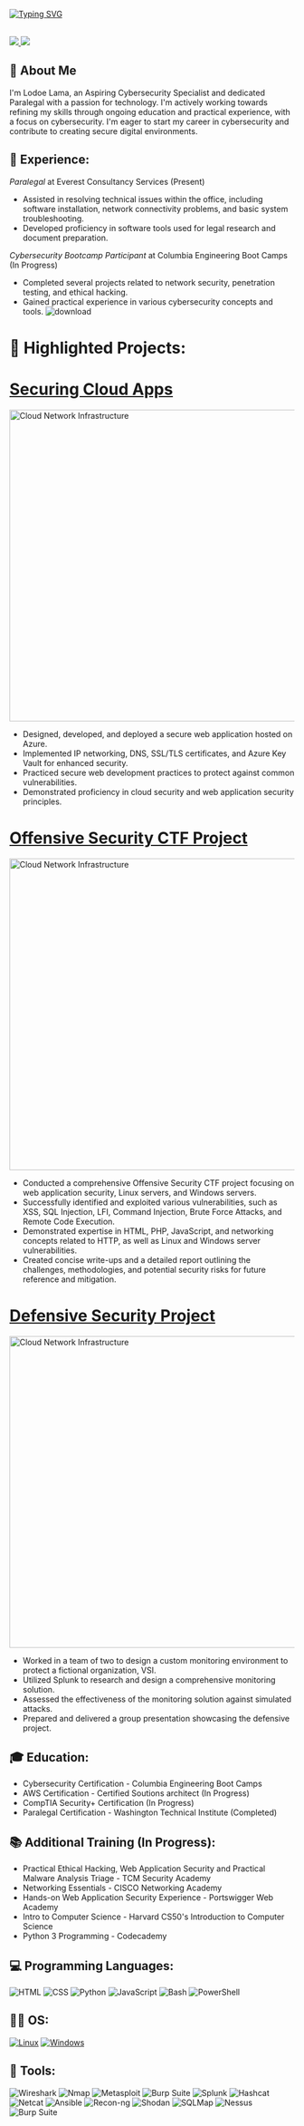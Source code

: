 <p align="center">

<a href="https://git.io/typing-svg"><img src="https://readme-typing-svg.herokuapp.com?font=Fira+Code&weight=100&size=25&duration=8000&pause=1000&color=3CC500&background=000000&multiline=true&width=1200&height=150&lines=Initiating+sequence...;Running+exploit...;Exploit+successful!;You+have+been+pwned!" alt="Typing SVG" /></a>







<br/>
<a href="https://www.linkedin.com/in/lodoelama/">
    <img src="https://img.shields.io/badge/-Linkedin-0077B5?style=for-the-badge&logo=linkedin&logoColor=white">
</a>
<a href="mailto:lodoelama@gmail.com">
    <img src="https://img.shields.io/badge/-Email-D14836?style=for-the-badge&logo=gmail&logoColor=white">
</a>
<br/> 

## 🚀 About Me

I'm Lodoe Lama, an Aspiring Cybersecurity Specialist and dedicated Paralegal with a passion for technology. I'm actively working towards refining my skills through ongoing education and practical experience, with a focus on cybersecurity. I'm eager to start my career in cybersecurity and contribute to creating secure digital environments.

## 💼 **Experience**:

*Paralegal* at Everest Consultancy Services (Present)
- Assisted in resolving technical issues within the office, including software installation, network connectivity problems, and basic system troubleshooting.
- Developed proficiency in software tools used for legal research and document preparation.

*Cybersecurity Bootcamp Participant* at Columbia Engineering Boot Camps (In Progress)
- Completed several projects related to network security, penetration testing, and ethical hacking.
- Gained practical experience in various cybersecurity concepts and tools.
![download](https://github.com/Lodoelama/Lodoelama/assets/125059539/a36f1ec7-db61-4195-b0ab-6b709fae15b6)

# 🔧 Highlighted Projects:

<p align="center">
  <h1><a href="https://github.com/Lodoelama/Securing-Cloud-Apps/tree/main">Securing Cloud Apps</a></h1>
  <img src="https://github.com/Lodoelama/Lodoelama/assets/125059539/de98753f-c80c-4a9a-8ce0-3efdfdbbe9c9" alt="Cloud Network Infrastructure" width="550">
</p>

- Designed, developed, and deployed a secure web application hosted on Azure.
- Implemented IP networking, DNS, SSL/TLS certificates, and Azure Key Vault for enhanced security.
- Practiced secure web development practices to protect against common vulnerabilities.
- Demonstrated proficiency in cloud security and web application security principles.

<p align="center">
  <h1><a href="https://github.com/Lodoelama/Offensive-Security-CTF-Project/tree/main">Offensive Security CTF Project</a></h1>
  <img src="https://github.com/Lodoelama/Lodoelama/assets/125059539/cc3bda2a-c11c-4d68-9918-a3070ca71eb5" alt="Cloud Network Infrastructure" width="550">
</p>

- Conducted a comprehensive Offensive Security CTF project focusing on web application security, Linux servers, and Windows servers.
- Successfully identified and exploited various vulnerabilities, such as XSS, SQL Injection, LFI, Command Injection, Brute Force Attacks, and Remote Code Execution.
- Demonstrated expertise in HTML, PHP, JavaScript, and networking concepts related to HTTP, as well as Linux and Windows server vulnerabilities.
- Created concise write-ups and a detailed report outlining the challenges, methodologies, and potential security risks for future reference and mitigation.


<p align="center">
  <h1><a href="https://github.com/Lodoelama/Defensive-Security-Project">Defensive Security Project</a></h1>
  <img src="https://github.com/Lodoelama/Lodoelama/assets/125059539/c1fd6acb-da7b-4c42-bafa-963b8e4746fe" alt="Cloud Network Infrastructure" width="550">
</p>

- Worked in a team of two to design a custom monitoring environment to protect a fictional organization, VSI.
- Utilized Splunk to research and design a comprehensive monitoring solution.
- Assessed the effectiveness of the monitoring solution against simulated attacks.
- Prepared and delivered a group presentation showcasing the defensive project.

## 🎓 Education:

- Cybersecurity Certification - Columbia Engineering Boot Camps 
- AWS Certification - Certified Soutions architect (In Progress)
- CompTIA Security+ Certification (In Progress)
- Paralegal Certification - Washington Technical Institute (Completed)

## 📚 Additional Training (In Progress):

- Practical Ethical Hacking, Web Application Security and Practical Malware Analysis Triage - TCM Security Academy
- Networking Essentials - CISCO Networking Academy
- Hands-on Web Application Security Experience - Portswigger Web Academy
- Intro to Computer Science - Harvard CS50's Introduction to Computer Science
- Python 3 Programming - Codecademy



## 💻 **Programming Languages**:

![HTML](https://img.shields.io/badge/-HTML-E34F26?style=for-the-badge&logo=html5&logoColor=white)
![CSS](https://img.shields.io/badge/-CSS-1572B6?style=for-the-badge&logo=css3&logoColor=white)
![Python](https://img.shields.io/badge/-Python-3776AB?style=for-the-badge&logo=python&logoColor=white)
![JavaScript](https://img.shields.io/badge/-JavaScript-F7DF1E?style=for-the-badge&logo=javascript&logoColor=black)
![Bash](https://img.shields.io/badge/-Bash-4EAA25?style=for-the-badge&logo=gnu-bash&logoColor=white)
![PowerShell](https://img.shields.io/badge/-PowerShell-5391FE?style=for-the-badge&logo=powershell&logoColor=white)

## 👨‍💻 **OS**:
[![Linux](https://img.shields.io/badge/linux-black?style=for-the-badge&logo=Linux)](https://github.com/wervlad)
[![Windows](https://img.shields.io/badge/Windows-black?style=for-the-badge&logo=Windows)](https://github.com/wervlad)

## 🧰 **Tools**:

![Wireshark](https://img.shields.io/badge/-Wireshark-1679A7?style=for-the-badge&logo=wireshark&logoColor=white)
![Nmap](https://img.shields.io/badge/-Nmap-0779A7?style=for-the-badge&logo=nmap&logoColor=white)
![Metasploit](https://img.shields.io/badge/-Metasploit-EE3333?style=for-the-badge&logo=metasploit&logoColor=white)
![Burp Suite](https://img.shields.io/badge/-Burp%20Suite-FF6400?style=for-the-badge&logo=burp%20suite&logoColor=white)
![Splunk](https://img.shields.io/badge/-Splunk-8A2BE2?style=for-the-badge&logo=appveyor&logoColor=white)
![Hashcat](https://img.shields.io/badge/-Hashcat-9370DB?style=for-the-badge&logo=appveyor&logoColor=white)
![Netcat](https://img.shields.io/badge/-Netcat-00FFFF?style=for-the-badge&logo=appveyor&logoColor=white)
![Ansible](https://img.shields.io/badge/-Ansible-EE0000?style=for-the-badge&logo=ansible&logoColor=white)
![Recon-ng](https://img.shields.io/badge/-Recon--ng-222222?style=for-the-badge&logo=appveyor&logoColor=white)
![Shodan](https://img.shields.io/badge/-Shodan-FF0000?style=for-the-badge&logo=shodan&logoColor=white)
![SQLMap](https://img.shields.io/badge/-SQLMap-EE3333?style=for-the-badge&logo=shodan&logoColor=white)
![Nessus](https://img.shields.io/badge/-Nessus-FF6400?style=for-the-badge&logo=burp%20suite&logoColor=white)
![Burp Suite](https://img.shields.io/badge/-Autopsy-9370DB?style=for-the-badge&logo=burp%20suite&logoColor=white)
